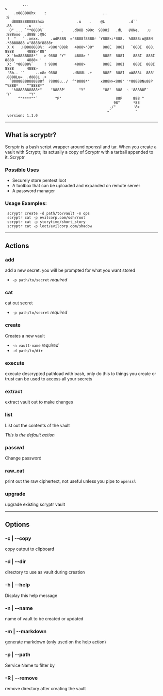 ```
        ...                                                                s
    .x888888hx    :                          ..                           :8
   d88888888888hxx               .u    .    @L           .d``            .88       .u    .
  8" ... `"*8888%`        .    .d88B :@8c  9888i   .dL   @8Ne.   .u     :888ooo  .d88B :@8c
 !  "   ` .xnxx.     .udR88N  ="8888f8888r `Y888k:*888.  %8888:u@88N  -*8888888 ="8888f8888r
 X X   .H8888888%:  <888'888k   4888>'88"    888E  888I   `888I  888.   8888      4888>'88"
 X 'hn8888888*"   > 9888 'Y"    4888> '      888E  888I    888I  888I   8888      4888> '
 X: `*88888%`     ! 9888        4888>        888E  888I    888I  888I   8888      4888>
 '8h.. ``     ..x8> 9888       .d888L .+     888E  888I  uW888L  888'  .8888Lu=  .d888L .+
  `88888888888888f  ?8888u../  ^"8888*"     x888N><888' '*88888Nu88P   ^%888*    ^"8888*"
   '%8888888888*"    "8888P'      "Y"        "88"  888  ~ '88888F`       'Y"        "Y"
      ^"****""`        "P'                         88F     888 ^
                                                  98"      *8E
                                                ./"        '8>
                                               ~`           "
 version: 1.1.0
```
--------------------------------------------------------------------------------------------------
## What is scryptr?

 Scryptr is a bash script wrapper around openssl and tar.
 When you create a vault with Scryptr, its actually a copy
 of Scryptr with a tarball appended to it. Scryptr

### Possible Uses

 - Securely store pentest loot
 - A toolbox that can be uploaded and expanded on remote server
 - A password manager

### Usage Examples:
```
 scryptr create -d path/to/vault -n ops
 scryptr cat -p evilcorp.com/ssh/root
 scryptr cat -p storytime/short_story
 scryptr cat -p loot/evilcorp.com/shadow
```
--------------------------------------------------------------------------------------------------
## Actions
### add
  add a new secret. you will be prompted for what you want stored

  - `-p path/to/secret` *required*

### cat
  cat out secret

  - `-p path/to/secret` *required*

### create

  Creates a new vault
  - `-n vault-name` *required*
  - `-d path/to/dir`

### execute

  execute descrypted pathload with bash, only do this to things you create or trust
  can be used to access all your secrets

### extract

  extract vault out to make changes

### list
   List out the contents of the vault

   *This is the default action*

### passwd

  Change password

### raw_cat

  print out the raw ciphertext, not useful unless you
  pipe to `openssl`

### upgrade

  upgrade existing scryptr vault

--------------------------------------------------------------------------------------------------
## Options
### -c | --copy

  copy output to clipboard
### -d | --dir

  directory to use as vault during creation
### -h | --help

  Display this help message
### -n | --name

  name of vault to be created or updated
### -m | --markdown

  generate markdown (only used on the help action)
### -p | --path

  Service Name to filter by
### -R | --remove

  remove directory after creating the vault
